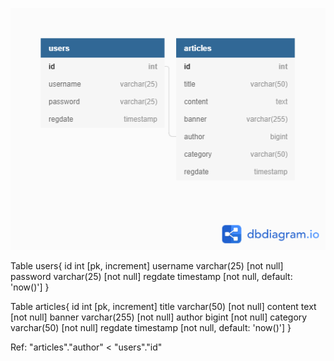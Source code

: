 ![Diagram](Database_Diagram_Plan.png)


Table users{
  id int [pk, increment] 
  username varchar(25) [not null]
  password varchar(25) [not null]
  regdate timestamp [not null, default: 'now()']
}

Table articles{
  id int [pk, increment]
  title varchar(50) [not null]
  content text [not null]
  banner varchar(255) [not null]
  author bigint [not null]
  category varchar(50) [not null]
  regdate timestamp [not null, default: 'now()']
}

Ref: "articles"."author" < "users"."id"